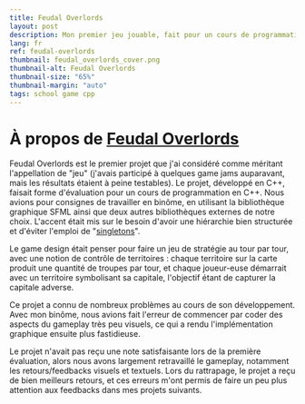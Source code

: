 ```yaml
---
title: Feudal Overlords
layout: post
description: Mon premier jeu jouable, fait pour un cours de programmation en C++
lang: fr
ref: feudal-overlords
thumbnail: feudal_overlords_cover.png
thumbnail-alt: Feudal Overlords
thumbnail-size: "65%"
thumbnail-margin: "auto"
tags: school game cpp
---
```

# À propos de [Feudal Overlords](https://github.com/debiantarte/feudal-overlords)

Feudal Overlords est le premier projet que j'ai considéré comme méritant l'appellation de "jeu" (j'avais participé à quelques game jams auparavant, mais les résultats étaient à peine testables). Le projet, développé en C++, faisait forme d'évaluation pour un cours de programmation en C++. Nous avions pour consignes de travailler en binôme, en utilisant la bibliothèque graphique SFML ainsi que deux autres bibliothèques externes de notre choix. L'accent était mis sur le besoin d'avoir une hiérarchie bien structurée et d'éviter l'emploi de "[singletons](https://gameprogrammingpatterns.com/singleton.html)".

Le game design était penser pour faire un jeu de stratégie au tour par tour, avec une notion de contrôle de territoires : chaque territoire sur la carte produit une quantité de troupes par tour, et chaque joueur-euse démarrait avec un territoire symbolisant sa capitale, l'objectif étant de capturer la capitale adverse.

Ce projet a connu de nombreux problèmes au cours de son développement. Avec mon binôme, nous avions fait l'erreur de commencer par coder des aspects du gameplay très peu visuels, ce qui a rendu l'implémentation graphique ensuite plus fastidieuse. 

Le projet n'avait pas reçu une note satisfaisante lors de la première évaluation, alors nous avons largement retravaillé le gameplay, notamment les retours/feedbacks visuels et textuels.
Lors du rattrapage, le projet a reçu de bien meilleurs retours, et ces erreurs m'ont permis de faire un peu plus attention aux feedbacks dans mes projets suivants.
